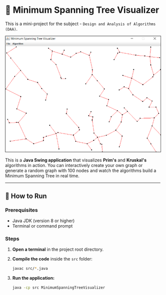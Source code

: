 # 🌲 Minimum Spanning Tree Visualizer
This is a mini-project for the subject - `Design and Analysis of Algorithms (DAA)`.
<p align="center">
  <img src="images/mst_visulizer.png" width="600" title="Minimum Spanning Tree Visualizer Output" alt="Minimum Spanning Tree Visualizer Output" border="1">
</p>




This is a **Java Swing application** that visualizes **Prim's** and **Kruskal's** algorithms in action. You can interactively create your own graph or generate a random graph with 100 nodes and watch the algorithms build a Minimum Spanning Tree in real time.

---

## 🚀 How to Run

### Prerequisites
- Java JDK (version 8 or higher)
- Terminal or command prompt

### Steps

1. **Open a terminal** in the project root directory.

2. **Compile the code** inside the `src` folder:
   ```bash
   javac src/*.java
   ```
3. **Run the application:**
    ```bash
    java -cp src MinimumSpanningTreeVisualizer
    ```
